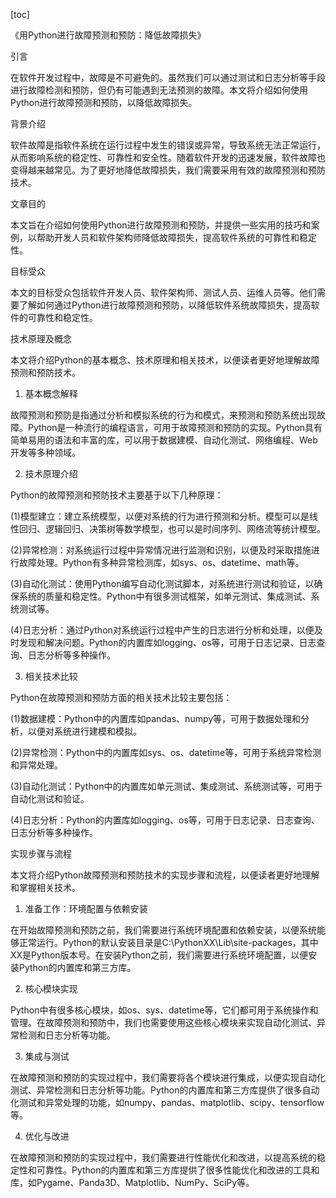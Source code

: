 
[toc]                    
                
                
《用Python进行故障预测和预防：降低故障损失》

引言

在软件开发过程中，故障是不可避免的。虽然我们可以通过测试和日志分析等手段进行故障检测和预防，但仍有可能遇到无法预测的故障。本文将介绍如何使用Python进行故障预测和预防，以降低故障损失。

背景介绍

软件故障是指软件系统在运行过程中发生的错误或异常，导致系统无法正常运行，从而影响系统的稳定性、可靠性和安全性。随着软件开发的迅速发展，软件故障也变得越来越常见。为了更好地降低故障损失，我们需要采用有效的故障预测和预防技术。

文章目的

本文旨在介绍如何使用Python进行故障预测和预防，并提供一些实用的技巧和案例，以帮助开发人员和软件架构师降低故障损失，提高软件系统的可靠性和稳定性。

目标受众

本文的目标受众包括软件开发人员、软件架构师、测试人员、运维人员等。他们需要了解如何通过Python进行故障预测和预防，以降低软件系统故障损失，提高软件的可靠性和稳定性。

技术原理及概念

本文将介绍Python的基本概念、技术原理和相关技术，以便读者更好地理解故障预测和预防技术。

1. 基本概念解释

故障预测和预防是指通过分析和模拟系统的行为和模式，来预测和预防系统出现故障。Python是一种流行的编程语言，可用于故障预测和预防的实现。Python具有简单易用的语法和丰富的库，可以用于数据建模、自动化测试、网络编程、Web开发等多种领域。

2. 技术原理介绍

Python的故障预测和预防技术主要基于以下几种原理：

(1)模型建立：建立系统模型，以便对系统的行为进行预测和分析。模型可以是线性回归、逻辑回归、决策树等数学模型，也可以是时间序列、网络流等统计模型。

(2)异常检测：对系统运行过程中异常情况进行监测和识别，以便及时采取措施进行故障处理。Python有多种异常检测库，如sys、os、datetime、math等。

(3)自动化测试：使用Python编写自动化测试脚本，对系统进行测试和验证，以确保系统的质量和稳定性。Python中有很多测试框架，如单元测试、集成测试、系统测试等。

(4)日志分析：通过Python对系统运行过程中产生的日志进行分析和处理，以便及时发现和解决问题。Python的内置库如logging、os等，可用于日志记录、日志查询、日志分析等多种操作。

3. 相关技术比较

Python在故障预测和预防方面的相关技术比较主要包括：

(1)数据建模：Python中的内置库如pandas、numpy等，可用于数据处理和分析，以便对系统进行建模和模拟。

(2)异常检测：Python中的内置库如sys、os、datetime等，可用于系统异常检测和异常处理。

(3)自动化测试：Python中的内置库如单元测试、集成测试、系统测试等，可用于自动化测试和验证。

(4)日志分析：Python的内置库如logging、os等，可用于日志记录、日志查询、日志分析等多种操作。

实现步骤与流程

本文将介绍Python故障预测和预防技术的实现步骤和流程，以便读者更好地理解和掌握相关技术。

1. 准备工作：环境配置与依赖安装

在开始故障预测和预防之前，我们需要进行系统环境配置和依赖安装，以便系统能够正常运行。Python的默认安装目录是C:\PythonXX\Lib\site-packages，其中XX是Python版本号。在安装Python之前，我们需要进行系统环境配置，以便安装Python的内置库和第三方库。

2. 核心模块实现

Python中有很多核心模块，如os、sys、datetime等，它们都可用于系统操作和管理。在故障预测和预防中，我们也需要使用这些核心模块来实现自动化测试、异常检测和日志分析等功能。

3. 集成与测试

在故障预测和预防的实现过程中，我们需要将各个模块进行集成，以便实现自动化测试、异常检测和日志分析等功能。Python的内置库和第三方库提供了很多自动化测试和异常处理的功能，如numpy、pandas、matplotlib、scipy、tensorflow等。

4. 优化与改进

在故障预测和预防的实现过程中，我们需要进行性能优化和改进，以提高系统的稳定性和可靠性。Python的内置库和第三方库提供了很多性能优化和改进的工具和库，如Pygame、Panda3D、Matplotlib、NumPy、SciPy等。

